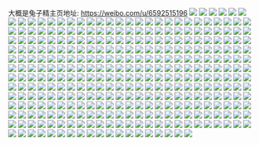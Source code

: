 大概是兔子精主页地址: https://weibo.com/u/6592515196 
![](https://wx4.sinaimg.cn/mw2000/007c9wmggy1h9an2tkm9wj30wh199aei.jpg) 
![](https://wx4.sinaimg.cn/mw2000/007c9wmggy1h93m70hbxnj327h27h7wi.jpg) 
![](https://wx4.sinaimg.cn/mw2000/007c9wmggy1h8wmycgobkj31n721tu07.jpg) 
![](https://wx4.sinaimg.cn/mw2000/007c9wmggy1h8wmycvl4xj314a1dk15z.jpg) 
![](https://wx4.sinaimg.cn/mw2000/007c9wmggy1h8wmyfo9rcj31dw2281dn.jpg) 
![](https://wx4.sinaimg.cn/mw2000/007c9wmggy1h8wmyi0bhdj329933z7wi.jpg) 
![](https://wx4.sinaimg.cn/mw2000/007c9wmggy1h8wmyf1u0ej32bz30xhdu.jpg) 
![](https://wx4.sinaimg.cn/mw2000/007c9wmggy1h8wmybiil6j31nz27xe3h.jpg) 
![](https://wx4.sinaimg.cn/mw2000/007c9wmggy1h8ujediez5j314y1fotgf.jpg) 
![](https://wx4.sinaimg.cn/mw2000/007c9wmggy1h8ujeeaombj319k1iy4b6.jpg) 
![](https://wx4.sinaimg.cn/mw2000/007c9wmggy1h804ojhg0cj31nz23rhdt.jpg) 
![](https://wx4.sinaimg.cn/mw2000/007c9wmggy1h804p9dpb1j30rn0ou78h.jpg) 
![](https://wx4.sinaimg.cn/mw2000/007c9wmggy1h804p3aq2kj32c03407wj.jpg) 
![](https://wx4.sinaimg.cn/mw2000/007c9wmggy1h804o9l36dj32c03401ky.jpg) 
![](https://wx4.sinaimg.cn/mw2000/007c9wmggy1h804p7c2nfj32c03404qq.jpg) 
![](https://wx4.sinaimg.cn/mw2000/007c9wmggy1h7pqmkcu4aj32c0340npe.jpg) 
![](https://wx4.sinaimg.cn/mw2000/007c9wmggy1h7pqmmc1h5j32c02c0b2a.jpg) 
![](https://wx4.sinaimg.cn/mw2000/007c9wmggy1h7pqmgixs1j30tz140akh.jpg) 
![](https://wx4.sinaimg.cn/mw2000/007c9wmggy1h7pqmiz1mtj32c0340kjn.jpg) 
![](https://wx4.sinaimg.cn/mw2000/007c9wmggy1h7pqmooz1qj30u00xmaef.jpg) 
![](https://wx4.sinaimg.cn/mw2000/007c9wmggy1h7pqmo4d3xj32c0340hdv.jpg) 
![](https://wx4.sinaimg.cn/mw2000/007c9wmggy1h7pqmfyyq5j30u0140gts.jpg) 
![](https://wx4.sinaimg.cn/mw2000/007c9wmggy1h7pqlki6vgj31ly27z4qp.jpg) 
![](https://wx4.sinaimg.cn/mw2000/007c9wmggy1h7pqlmercbj32c0340kjo.jpg) 
![](https://wx4.sinaimg.cn/mw2000/007c9wmggy1h7pqlompj4j32c0340x6s.jpg) 
![](https://wx4.sinaimg.cn/mw2000/007c9wmggy1h7f9t2feddj30sd11uqa2.jpg) 
![](https://wx4.sinaimg.cn/mw2000/007c9wmggy1h7btu3ur8cj31o0280kjl.jpg) 
![](https://wx4.sinaimg.cn/mw2000/007c9wmggy1h7btu5pnp0j33402c0kjm.jpg) 
![](https://wx4.sinaimg.cn/mw2000/007c9wmggy1h7btu7qo5ij32c0340qv6.jpg) 
![](https://wx4.sinaimg.cn/mw2000/007c9wmggy1h7btu9vqwtj32c0340kjo.jpg) 
![](https://wx4.sinaimg.cn/mw2000/007c9wmggy1h7btu1mx71j32c02y0qgn.jpg) 
![](https://wx4.sinaimg.cn/mw2000/007c9wmggy1h7btuc8r36j32c0340e83.jpg) 
![](https://wx4.sinaimg.cn/mw2000/007c9wmggy1h7btudp7vzj32c03401ky.jpg) 
![](https://wx4.sinaimg.cn/mw2000/007c9wmggy1h7btug5dckj32c0348u0z.jpg) 
![](https://wx4.sinaimg.cn/mw2000/007c9wmggy1h7ax1znsjwj30tz0xadmi.jpg) 
![](https://wx4.sinaimg.cn/mw2000/007c9wmggy1h7ax216vhoj31g019jwzj.jpg) 
![](https://wx4.sinaimg.cn/mw2000/007c9wmggy1h7ax226unhj314x16yqic.jpg) 
![](https://wx4.sinaimg.cn/mw2000/007c9wmggy1h7ax22l1b2j30rs0rs0v7.jpg) 
![](https://wx4.sinaimg.cn/mw2000/007c9wmggy1h7884vhvn3j30v80vomxu.jpg) 
![](https://wx4.sinaimg.cn/mw2000/007c9wmggy1h7884v26hqj30v914fjt9.jpg) 
![](https://wx4.sinaimg.cn/mw2000/007c9wmggy1h7884vuj6pj30v80eudh2.jpg) 
![](https://wx4.sinaimg.cn/mw2000/007c9wmggy1h788577f10j30u00xgds7.jpg) 
![](https://wx4.sinaimg.cn/mw2000/007c9wmggy1h7884y3bk2j30u015ial7.jpg) 
![](https://wx4.sinaimg.cn/mw2000/007c9wmggy1h775eh94rdj32c0340npe.jpg) 
![](https://wx4.sinaimg.cn/mw2000/007c9wmggy1h775ehvxlsj30u01400vh.jpg) 
![](https://wx4.sinaimg.cn/mw2000/007c9wmggy1h775ej0pbqj31400u0ql6.jpg) 
![](https://wx4.sinaimg.cn/mw2000/007c9wmggy1h775eicpstj30ra0rxdmp.jpg) 
![](https://wx4.sinaimg.cn/mw2000/007c9wmggy1h775ejk0xpj30v812kdmd.jpg) 
![](https://wx4.sinaimg.cn/mw2000/007c9wmggy1h73x2vk6t4j30v91vo43u.jpg) 
![](https://wx4.sinaimg.cn/mw2000/007c9wmggy1h73o05juz1j31vn2dk1kx.jpg) 
![](https://wx4.sinaimg.cn/mw2000/007c9wmggy1h73o0e32mkj31pb2iz7wh.jpg) 
![](https://wx4.sinaimg.cn/mw2000/007c9wmggy1h73o0262jbj32c02c07wi.jpg) 
![](https://wx4.sinaimg.cn/mw2000/007c9wmggy1h73o0o9iurj32c0340hdv.jpg) 
![](https://wx4.sinaimg.cn/mw2000/007c9wmggy1h73r4bqfc5j32bz2oj4lb.jpg) 
![](https://wx4.sinaimg.cn/mw2000/007c9wmggy1h70fb25wc8j32c02c0qc7.jpg) 
![](https://wx4.sinaimg.cn/mw2000/007c9wmggy1h70fb134wxj32c02c0npd.jpg) 
![](https://wx4.sinaimg.cn/mw2000/007c9wmggy1h70fb07eeuj32c02c0tla.jpg) 
![](https://wx4.sinaimg.cn/mw2000/007c9wmggy1h70fb373c1j32c02c04qq.jpg) 
![](https://wx4.sinaimg.cn/mw2000/007c9wmggy1h70fb3ylfdj32231y9npd.jpg) 
![](https://wx4.sinaimg.cn/mw2000/007c9wmggy1h70fb4zvwtj32c02c0b2a.jpg) 
![](https://wx4.sinaimg.cn/mw2000/007c9wmggy1h70fb66znsj32c02c07wi.jpg) 
![](https://wx4.sinaimg.cn/mw2000/007c9wmggy1h70fb7b4g4j32c02c0b2a.jpg) 
![](https://wx4.sinaimg.cn/mw2000/007c9wmggy1h70fb89m39j32c02c0npd.jpg) 
![](https://wx4.sinaimg.cn/mw2000/007c9wmggy1h70448h412j32c02c01ar.jpg) 
![](https://wx4.sinaimg.cn/mw2000/007c9wmggy1h7044amoybj32c02c0h5i.jpg) 
![](https://wx4.sinaimg.cn/mw2000/007c9wmggy1h7044c5k96j313n1fkawf.jpg) 
![](https://wx4.sinaimg.cn/mw2000/007c9wmggy1h7044fpssgj32552eknpd.jpg) 
![](https://wx4.sinaimg.cn/mw2000/007c9wmggy1h704468tcmj329u2mlqv5.jpg) 
![](https://wx4.sinaimg.cn/mw2000/007c9wmggy1h7044jdnfvj328d2uy1ky.jpg) 
![](https://wx4.sinaimg.cn/mw2000/007c9wmggy1h7044zvdicj30zk13y44k.jpg) 
![](https://wx4.sinaimg.cn/mw2000/007c9wmggy1h6se3k3ntwj32c0340h9f.jpg) 
![](https://wx4.sinaimg.cn/mw2000/007c9wmggy1h6se3lotc0j327a22d7fh.jpg) 
![](https://wx4.sinaimg.cn/mw2000/007c9wmggy1h6se3mrxpnj32c02c0anp.jpg) 
![](https://wx4.sinaimg.cn/mw2000/007c9wmggy1h6se3it18uj31f917a75o.jpg) 
![](https://wx4.sinaimg.cn/mw2000/007c9wmggy1h6se3rc998j32c0340hdu.jpg) 
![](https://wx4.sinaimg.cn/mw2000/007c9wmggy1h6se3pi7tgj32bz2at7wi.jpg) 
![](https://wx4.sinaimg.cn/mw2000/007c9wmggy1h6se3sn10dj32c02imkjm.jpg) 
![](https://wx4.sinaimg.cn/mw2000/007c9wmggy1h6se3uk5nej32bz25ukjl.jpg) 
![](https://wx4.sinaimg.cn/mw2000/007c9wmggy1h6se3x33c5j32731oqe81.jpg) 
![](https://wx4.sinaimg.cn/mw2000/007c9wmggy1h6j8f95eg9j32c02c0b2a.jpg) 
![](https://wx4.sinaimg.cn/mw2000/007c9wmggy1h6j8f7p671j32c0340qef.jpg) 
![](https://wx4.sinaimg.cn/mw2000/007c9wmggy1h6j8faj1zcj32c02c01kx.jpg) 
![](https://wx4.sinaimg.cn/mw2000/007c9wmggy1h6j8fe5nvuj32c0340x6r.jpg) 
![](https://wx4.sinaimg.cn/mw2000/007c9wmggy1h6j8ffogelj32c02c07wi.jpg) 
![](https://wx4.sinaimg.cn/mw2000/007c9wmggy1h6j8fgs3w3j32c02c0u0y.jpg) 
![](https://wx4.sinaimg.cn/mw2000/007c9wmggy1h6j8fip3bmj32c02c0x6q.jpg) 
![](https://wx4.sinaimg.cn/mw2000/007c9wmggy1h6j8fla44gj328b270ani.jpg) 
![](https://wx4.sinaimg.cn/mw2000/007c9wmggy1h6dil4kj17j30w10u0q5x.jpg) 
![](https://wx4.sinaimg.cn/mw2000/007c9wmggy1h5x8p5uakuj30v817m3zd.jpg) 
![](https://wx4.sinaimg.cn/mw2000/007c9wmggy1h5i2vchf5cj324z1yu1kx.jpg) 
![](https://wx4.sinaimg.cn/mw2000/007c9wmggy1h4ikdf230tj32c033yx6p.jpg) 
![](https://wx4.sinaimg.cn/mw2000/007c9wmggy1h4cmh3ht1fj32c02c04qp.jpg) 
![](https://wx4.sinaimg.cn/mw2000/007c9wmggy1h4cmh4sjtuj32c02c0hdt.jpg) 
![](https://wx4.sinaimg.cn/mw2000/007c9wmggy1h4cmh5a8ncj30tz0yz7c5.jpg) 
![](https://wx4.sinaimg.cn/mw2000/007c9wmggy1h4cmdj5eu6j32c02c0hdu.jpg) 
![](https://wx4.sinaimg.cn/mw2000/007c9wmggy1h4cmdg16thj32c02c04qq.jpg) 
![](https://wx4.sinaimg.cn/mw2000/007c9wmggy1h4cmdmjt6jj32c02c04qq.jpg) 
![](https://wx4.sinaimg.cn/mw2000/007c9wmggy1h4cmdnr2aaj32c02c07wi.jpg) 
![](https://wx4.sinaimg.cn/mw2000/007c9wmggy1h4cmdu24bkj32c02c0npe.jpg) 
![](https://wx4.sinaimg.cn/mw2000/007c9wmggy1h4cmdlgx1fj32c02c01ky.jpg) 
![](https://wx4.sinaimg.cn/mw2000/007c9wmggy1h4cmdp6xi8j32c02c0e82.jpg) 
![](https://wx4.sinaimg.cn/mw2000/007c9wmggy1h4cmdq9f74j32c02c0hdu.jpg) 
![](https://wx4.sinaimg.cn/mw2000/007c9wmggy1h4cmdr7yxaj32c02c0qv5.jpg) 
![](https://wx4.sinaimg.cn/mw2000/007c9wmggy1h4cmdsadqkj32c02c0kjl.jpg) 
![](https://wx4.sinaimg.cn/mw2000/007c9wmggy1h381bc41lbj31iq27ze81.jpg) 
![](https://wx4.sinaimg.cn/mw2000/007c9wmggy1h381b9reczj31is27zhdt.jpg) 
![](https://wx4.sinaimg.cn/mw2000/007c9wmggy1h381be3gyij31is27zhdt.jpg) 
![](https://wx4.sinaimg.cn/mw2000/007c9wmggy1h381bfxhljj33402c0kjm.jpg) 
![](https://wx4.sinaimg.cn/mw2000/007c9wmggy1h34icjr41kj32c02c04qq.jpg) 
![](https://wx4.sinaimg.cn/mw2000/007c9wmggy1h34iclgtg6j32c02c0u0x.jpg) 
![](https://wx4.sinaimg.cn/mw2000/007c9wmggy1h34icmczwzj32c02c0b29.jpg) 
![](https://wx4.sinaimg.cn/mw2000/007c9wmggy1h33hwrrr35j31fs21q4qp.jpg) 
![](https://wx4.sinaimg.cn/mw2000/007c9wmggy1h33hwwfwkej31zt1sahdt.jpg) 
![](https://wx4.sinaimg.cn/mw2000/007c9wmggy1h33hwz7d6fj32c02c0u0x.jpg) 
![](https://wx4.sinaimg.cn/mw2000/007c9wmggy1h33hwk6037j32c029pkjm.jpg) 
![](https://wx4.sinaimg.cn/mw2000/007c9wmggy1h33hx1qeqhj32c02c0u0x.jpg) 
![](https://wx4.sinaimg.cn/mw2000/007c9wmggy1h2w0zxmka4j32c02c0u0x.jpg) 
![](https://wx4.sinaimg.cn/mw2000/007c9wmggy1h2w0zugsryj33402c0e83.jpg) 
![](https://wx4.sinaimg.cn/mw2000/007c9wmggy1h2w101dhi2j32c0340u0x.jpg) 
![](https://wx4.sinaimg.cn/mw2000/007c9wmggy1h2w10317kbj32c02c0e81.jpg) 
![](https://wx4.sinaimg.cn/mw2000/007c9wmggy1h2w10ak4v9j31sb1vmu0x.jpg) 
![](https://wx4.sinaimg.cn/mw2000/007c9wmggy1h2w105546qj30ty0vmtjm.jpg) 
![](https://wx4.sinaimg.cn/mw2000/007c9wmggy1h2w105t6oxj30p910a49c.jpg) 
![](https://wx4.sinaimg.cn/mw2000/007c9wmggy1h2m2604p2rj324v1vze81.jpg) 
![](https://wx4.sinaimg.cn/mw2000/007c9wmggy1h2m26bjwj6j31wi1pt4qp.jpg) 
![](https://wx4.sinaimg.cn/mw2000/007c9wmggy1h2m276ntb8j31vk219u0x.jpg) 
![](https://wx4.sinaimg.cn/mw2000/007c9wmggy1h2m25rhfrsj31q81l27wh.jpg) 
![](https://wx4.sinaimg.cn/mw2000/007c9wmggy1h2i91ji1tbj31n327zkjl.jpg) 
![](https://wx4.sinaimg.cn/mw2000/007c9wmggy1h2ao435f09j31gw1jc4qp.jpg) 
![](https://wx4.sinaimg.cn/mw2000/007c9wmggy1h2ao3xl7e9j30m20kmafb.jpg) 
![](https://wx4.sinaimg.cn/mw2000/007c9wmggy1h27vwz9pgpj30qz0ui46z.jpg) 
![](https://wx4.sinaimg.cn/mw2000/007c9wmggy1h27vwxkndjj30u00qctgy.jpg) 
![](https://wx4.sinaimg.cn/mw2000/007c9wmggy1h24sg5mi8jj32c033yx6p.jpg) 
![](https://wx4.sinaimg.cn/mw2000/007c9wmggy1h23lbd6qmcj32c02c0npe.jpg) 
![](https://wx4.sinaimg.cn/mw2000/007c9wmggy1h23lbnbqegj32c02c0x6p.jpg) 
![](https://wx4.sinaimg.cn/mw2000/007c9wmggy1h1s6gtdnorj31o02807wh.jpg) 
![](https://wx4.sinaimg.cn/mw2000/007c9wmggy1h1s651kacrj31yg1so7wh.jpg) 
![](https://wx4.sinaimg.cn/mw2000/007c9wmggy1h1s6hieke9j32c0340hdu.jpg) 
![](https://wx4.sinaimg.cn/mw2000/007c9wmggy1h1s6hqzveej31zt1mk4qp.jpg) 
![](https://wx4.sinaimg.cn/mw2000/007c9wmggy1h1s67z3uq0j32bz1w84qp.jpg) 
![](https://wx4.sinaimg.cn/mw2000/007c9wmggy1h1s6ghkk5dj30pt0jftd4.jpg) 
![](https://wx4.sinaimg.cn/mw2000/007c9wmggy1h1nac9gph8j329s2viqv6.jpg) 
![](https://wx4.sinaimg.cn/mw2000/007c9wmggy1h1m9gu5lztj31hc0u0wp9.jpg) 
![](https://wx4.sinaimg.cn/mw2000/007c9wmggy1h1ix1vnsjuj31vj2857wh.jpg) 
![](https://wx4.sinaimg.cn/mw2000/007c9wmggy1h1ix1xi7y5j31rr1wbe7q.jpg) 
![](https://wx4.sinaimg.cn/mw2000/007c9wmggy1h1ix1zy8qjj32c02c0e81.jpg) 
![](https://wx4.sinaimg.cn/mw2000/007c9wmggy1h1ix22ayh1j321l20t4qp.jpg) 
![](https://wx4.sinaimg.cn/mw2000/007c9wmggy1h1g33zxrq5j31nt23v7wh.jpg) 
![](https://wx4.sinaimg.cn/mw2000/007c9wmggy1h1g20wh96yj31wq2s1u0x.jpg) 
![](https://wx4.sinaimg.cn/mw2000/007c9wmggy1h1g24hptuvj32bl214qv5.jpg) 
![](https://wx4.sinaimg.cn/mw2000/007c9wmggy1h15m0zhh08j32c02c04qp.jpg) 
![](https://wx4.sinaimg.cn/mw2000/007c9wmggy1h15m0y8vapj32c02c01kx.jpg) 
![](https://wx4.sinaimg.cn/mw2000/007c9wmggy1h15m111nisj32c02c04qp.jpg) 
![](https://wx4.sinaimg.cn/mw2000/007c9wmggy1h0qu08dxgjj30wi0x1gxk.jpg) 
![](https://wx4.sinaimg.cn/mw2000/007c9wmggy1gz9z0u74z1j30u00t27bv.jpg) 
![](https://wx4.sinaimg.cn/mw2000/007c9wmggy1gyyclypeg8j31o0280hdt.jpg) 
![](https://wx4.sinaimg.cn/mw2000/007c9wmggy1gyvhroc57sj31400u0n4y.jpg) 
![](https://wx4.sinaimg.cn/mw2000/007c9wmggy1gyvhrp8zm5j31400u0dui.jpg) 
![](https://wx4.sinaimg.cn/mw2000/007c9wmggy1gyvhrqk52cj31400u07ok.jpg) 
![](https://wx4.sinaimg.cn/mw2000/007c9wmggy1gyvhs0bisdj32c0340kjo.jpg) 
![](https://wx4.sinaimg.cn/mw2000/007c9wmggy1gyvhrnsax6j30ty0x4tfj.jpg) 
![](https://wx4.sinaimg.cn/mw2000/007c9wmggy1gxnyspxzqbj32a324ie81.jpg) 
![](https://wx4.sinaimg.cn/mw2000/007c9wmggy1gww6riqtv5j31q41kt4qp.jpg) 
![](https://wx4.sinaimg.cn/mw2000/007c9wmggy1gww6rqwyoxj31t51xhe81.jpg) 
![](https://wx4.sinaimg.cn/mw2000/007c9wmggy1gww6s1nhnhj31j31yhe81.jpg) 
![](https://wx4.sinaimg.cn/mw2000/007c9wmggy1gww6sdt9akj31fp1u54qp.jpg) 
![](https://wx4.sinaimg.cn/mw2000/007c9wmggy1gww6swq0hlj322e2kax6p.jpg) 
![](https://wx4.sinaimg.cn/mw2000/007c9wmggy1gww6razco8j31vw1oc4q3.jpg) 
![](https://wx4.sinaimg.cn/mw2000/007c9wmggy1gvxrwcjum4j32c02c0e81.jpg) 
![](https://wx4.sinaimg.cn/mw2000/007c9wmggy1gvxrxdiummj32c02c0u0x.jpg) 
![](https://wx4.sinaimg.cn/mw2000/007c9wmggy1gvxrzx6ptvj30tz0x8q8g.jpg) 
![](https://wx4.sinaimg.cn/mw2000/007c9wmggy1gvxs07gl5aj32c02c0e82.jpg) 
![](https://wx4.sinaimg.cn/mw2000/007c9wmggy1gvxrz3f8kij31o02804qp.jpg) 
![](https://wx4.sinaimg.cn/mw2000/007c9wmggy1gvxs0mtzwfj32c02c0x6p.jpg) 
![](https://wx4.sinaimg.cn/mw2000/007c9wmggy1gvxry6g88ij31vt1tdh92.jpg) 
![](https://wx4.sinaimg.cn/mw2000/007c9wmggy1gvxs0hip4zj3236236npd.jpg) 
![](https://wx4.sinaimg.cn/mw2000/007c9wmggy1gvxrzvks90j323124j1kx.jpg) 
![](https://wx4.sinaimg.cn/mw2000/007c9wmggy1gv0wbx7izvj62bl2ndx6q02.jpg) 
![](https://wx4.sinaimg.cn/mw2000/007c9wmggy1gv0wbsnwhoj62c02c0npd02.jpg) 
![](https://wx4.sinaimg.cn/mw2000/007c9wmggy1gv0wbyfs8pj62dc2dc4qp02.jpg) 
![](https://wx4.sinaimg.cn/mw2000/007c9wmggy1gv0wbz0he0j60ty0vo0xx02.jpg) 
![](https://wx4.sinaimg.cn/mw2000/007c9wmggy1gv0wbzjoyuj60tz0w8ar102.jpg) 
![](https://wx4.sinaimg.cn/mw2000/007c9wmggy1guxzymdi02j62c02c0u0x02.jpg) 
![](https://wx4.sinaimg.cn/mw2000/007c9wmggy1guxzypzoq8j62c02c01ky02.jpg) 
![](https://wx4.sinaimg.cn/mw2000/007c9wmggy1guxzyiqz8rj62c02c0wxt02.jpg) 
![](https://wx4.sinaimg.cn/mw2000/007c9wmggy1guxzyt6sc8j60ty0zs7dt02.jpg) 
![](https://wx4.sinaimg.cn/mw2000/007c9wmggy1guwm5nt4ezj62c02c0b2902.jpg) 
![](https://wx4.sinaimg.cn/mw2000/007c9wmggy1guojd4xt0fj62ln2b1qv502.jpg) 
![](https://wx4.sinaimg.cn/mw2000/007c9wmggy1guojcyb6tej62iq2bwu0x02.jpg) 
![](https://wx4.sinaimg.cn/mw2000/007c9wmggy1guojdb880kj62c02c0hdt02.jpg) 
![](https://wx4.sinaimg.cn/mw2000/007c9wmggy1guoje0nxe6j61ki21okjl02.jpg) 
![](https://wx4.sinaimg.cn/mw2000/007c9wmggy1guhmgnqqqfj60c80a7weg02.jpg) 
![](https://wx4.sinaimg.cn/mw2000/007c9wmggy1gugbdsd41mj61o0280e8102.jpg) 
![](https://wx4.sinaimg.cn/mw2000/007c9wmggy1gugbdnh5pwj615a1j1dug02.jpg) 
![](https://wx4.sinaimg.cn/mw2000/007c9wmggy1gtxi8xxkamj30u00gu429.jpg) 
![](https://wx4.sinaimg.cn/mw2000/007c9wmggy1gthiphbtfsj30tt0rz0vn.jpg) 
![](https://wx4.sinaimg.cn/mw2000/007c9wmggy1gt8mt4ifv2j32c02c0kjl.jpg) 
![](https://wx4.sinaimg.cn/mw2000/007c9wmggy1gt8mt1lrf2j32c02c0kjl.jpg) 
![](https://wx4.sinaimg.cn/mw2000/007c9wmggy1gt8mt7ad38j32c02c0hdt.jpg) 
![](https://wx4.sinaimg.cn/mw2000/007c9wmggy1gt4258f2gvj31mf1i9ayt.jpg) 
![](https://wx4.sinaimg.cn/mw2000/007c9wmggy1gt425bj55jj31kh1ng4qp.jpg) 
![](https://wx4.sinaimg.cn/mw2000/007c9wmggy1gt4254l0xnj32c02c0e2n.jpg) 
![](https://wx4.sinaimg.cn/mw2000/007c9wmggy1gt425bxfdfj30jg0jgdjp.jpg) 
![](https://wx4.sinaimg.cn/mw2000/007c9wmggy1gstmjnalwdj32bz1wrnpd.jpg) 
![](https://wx4.sinaimg.cn/mw2000/007c9wmggy1gstmk03y1nj32bz2mhx6p.jpg) 
![](https://wx4.sinaimg.cn/mw2000/007c9wmggy1gstmjg3lsfj310v1bcdp5.jpg) 
![](https://wx4.sinaimg.cn/mw2000/007c9wmggy1gspujzgj85j33402c0x6s.jpg) 
![](https://wx4.sinaimg.cn/mw2000/007c9wmggy1gsd94vb2bdj32c02c01l1.jpg) 
![](https://wx4.sinaimg.cn/mw2000/007c9wmggy1gsd945x9rej30sg0s54qp.jpg) 
![](https://wx4.sinaimg.cn/mw2000/007c9wmggy1gsd95ip1sij32581sfqv8.jpg) 
![](https://wx4.sinaimg.cn/mw2000/007c9wmggy1gsd960m42fj322k1sgkjn.jpg) 
![](https://wx4.sinaimg.cn/mw2000/007c9wmggy1gsd96k71kjj31fl1vjx6r.jpg) 
![](https://wx4.sinaimg.cn/mw2000/007c9wmggy1gsd96mpfpdj30d50c3t9p.jpg) 
![](https://wx4.sinaimg.cn/mw2000/007c9wmggy1gscxul2ijbj62c02c07um02.jpg) 
![](https://wx4.sinaimg.cn/mw2000/007c9wmggy1gscxumtm6gj32c02c016r.jpg) 
![](https://wx4.sinaimg.cn/mw2000/007c9wmggy1gscxujca1cj32c02c0wt7.jpg) 
![](https://wx4.sinaimg.cn/mw2000/007c9wmggy1gsazm4ll7gj32c02c07wn.jpg) 
![](https://wx4.sinaimg.cn/mw2000/007c9wmggy1gsazm14nvej31ix259qv7.jpg) 
![](https://wx4.sinaimg.cn/mw2000/007c9wmggy1gsazmdcchoj31o0280qv7.jpg) 
![](https://wx4.sinaimg.cn/mw2000/007c9wmggy1gsazm7ue14j30u00yyjyd.jpg) 
![](https://wx4.sinaimg.cn/mw2000/007c9wmggy1gsazmayu9lj32bz2334qw.jpg) 
![](https://wx4.sinaimg.cn/mw2000/007c9wmggy1gsazm7538pj322m25xnph.jpg) 
![](https://wx4.sinaimg.cn/mw2000/007c9wmggy1gsazmfm8s1j321o1upx6s.jpg) 
![](https://wx4.sinaimg.cn/mw2000/007c9wmggy1gs2pjsablxj30ku0uaaoy.jpg) 
![](https://wx4.sinaimg.cn/mw2000/007c9wmggy1gry94456ubj31o023vnpf.jpg) 
![](https://wx4.sinaimg.cn/mw2000/007c9wmggy1gry948dmonj323b2ruu13.jpg) 
![](https://wx4.sinaimg.cn/mw2000/007c9wmggy1gry94bg5tfj30tz0v5at8.jpg) 
![](https://wx4.sinaimg.cn/mw2000/007c9wmggy1gry94t2papj303i02qmx6.jpg) 
![](https://wx4.sinaimg.cn/mw2000/007c9wmggy1grde78d16rj32c02c04qp.jpg) 
![](https://wx4.sinaimg.cn/mw2000/007c9wmggy1grde7b3phdj32c02c01kx.jpg) 
![](https://wx4.sinaimg.cn/mw2000/007c9wmggy1gremqwhyxfj30u00u0dt0.jpg) 
![](https://wx4.sinaimg.cn/mw2000/007c9wmggy1gremr1jzoaj32c02c07wi.jpg) 
![](https://wx4.sinaimg.cn/mw2000/007c9wmggy1gremr2ohtkj32c02c0b29.jpg) 
![](https://wx4.sinaimg.cn/mw2000/007c9wmggy1gr4cojktd2j30tx0tc1kx.jpg) 
![](https://wx4.sinaimg.cn/mw2000/007c9wmggy1gr4cnlbyc4j32c02c07wh.jpg) 
![](https://wx4.sinaimg.cn/mw2000/007c9wmggy1gr4cnsalmgj30py0mzk7z.jpg) 
![](https://wx4.sinaimg.cn/mw2000/007c9wmggy1gquoc7pr1xj32c02c0x5q.jpg) 
![](https://wx4.sinaimg.cn/mw2000/007c9wmggy1gqr041lyq9j30s00r3qp1.jpg) 
![](https://wx4.sinaimg.cn/mw2000/007c9wmggy1gqr07kcimij32c02c0ane.jpg) 
![](https://wx4.sinaimg.cn/mw2000/007c9wmggy1gqr03zdshpj32c02c018b.jpg) 
![](https://wx4.sinaimg.cn/mw2000/007c9wmggy1gqp6u7mul4j32c02b4u0z.jpg) 
![](https://wx4.sinaimg.cn/mw2000/007c9wmggy1gqp6w8tbulj32c02c0u0z.jpg) 
![](https://wx4.sinaimg.cn/mw2000/007c9wmggy1gqp6vd8jvwj31sg1sgqv7.jpg) 
![](https://wx4.sinaimg.cn/mw2000/007c9wmggy1gqp6v6wcetj32c02a6e83.jpg) 
![](https://wx4.sinaimg.cn/mw2000/007c9wmggy1gqp6uminzxj32c02c0x6r.jpg) 
![](https://wx4.sinaimg.cn/mw2000/007c9wmggy1gqp6vk73lzj32c02c0arz.jpg) 
![](https://wx4.sinaimg.cn/mw2000/007c9wmggy1gqp6vl4pvjj30v90m60v7.jpg) 
![](https://wx4.sinaimg.cn/mw2000/007c9wmggy1gqi8st7hlij32c0341qvk.jpg) 
![](https://wx4.sinaimg.cn/mw2000/007c9wmggy1gqi8styrkvj30ku0ig3zw.jpg) 
![](https://wx4.sinaimg.cn/mw2000/007c9wmggy1gq6e04uj2qj30hs0ig0ua.jpg) 
![](https://wx4.sinaimg.cn/mw2000/007c9wmggy1gq6dzouompj31o02804qs.jpg) 
![](https://wx4.sinaimg.cn/mw2000/007c9wmggy1gq6dzmw1zfj32c02c0kfn.jpg) 
![](https://wx4.sinaimg.cn/mw2000/007c9wmggy1gpus643zdnj30va0d6dh7.jpg) 
![](https://wx4.sinaimg.cn/mw2000/007c9wmggy1gpmvjm5s99j30rs2qub29.jpg) 
![](https://wx4.sinaimg.cn/mw2000/007c9wmggy1gpmvdhxdxsj30rs2ftkjl.jpg) 
![](https://wx4.sinaimg.cn/mw2000/007c9wmggy1gpmvj3e1i9j30my0tkgn2.jpg) 
![](https://wx4.sinaimg.cn/mw2000/007c9wmgly1gpji6rj73uj30rs33t7wh.jpg) 
![](https://wx4.sinaimg.cn/mw2000/007c9wmgly1gpji6t192lj30rs2jyx14.jpg) 
![](https://wx4.sinaimg.cn/mw2000/007c9wmgly1gpji6umuymj32c02c04qp.jpg) 
![](https://wx4.sinaimg.cn/mw2000/007c9wmgly1gpigemu58uj30rs6yse82.jpg) 
![](https://wx4.sinaimg.cn/mw2000/007c9wmgly1gpigeuiw91j30rs63x7wi.jpg) 
![](https://wx4.sinaimg.cn/mw2000/007c9wmgly1gpi3l2imcdj33402c0npd.jpg) 
![](https://wx4.sinaimg.cn/mw2000/007c9wmgly1gpi3l540a0j30se11cdw5.jpg) 
![](https://wx4.sinaimg.cn/mw2000/007c9wmgly1gpi3ls0tf2j30u013bhce.jpg) 
![](https://wx4.sinaimg.cn/mw2000/007c9wmgly1gpi3lh672rj32ds1sgnpg.jpg) 
![](https://wx4.sinaimg.cn/mw2000/007c9wmgly1gpi3llq37tj32c02c01ky.jpg) 
![](https://wx4.sinaimg.cn/mw2000/007c9wmgly1gpi3louxkgj32c02c0npd.jpg) 
![](https://wx4.sinaimg.cn/mw2000/007c9wmggy1gpg78emrpqj32c02c04lh.jpg) 
![](https://wx4.sinaimg.cn/mw2000/007c9wmggy1gpg78j1772j32c02c01kx.jpg) 
![](https://wx4.sinaimg.cn/mw2000/007c9wmggy1gpg790wyj4j31o02807wn.jpg) 
![](https://wx4.sinaimg.cn/mw2000/007c9wmggy1gpg79kvqeej32bz2pbhdx.jpg) 
![](https://wx4.sinaimg.cn/mw2000/007c9wmggy1gpg79zzfraj328d2t71l1.jpg) 
![](https://wx4.sinaimg.cn/mw2000/007c9wmggy1gpg7axqdj4j32652zlnpj.jpg) 
![](https://wx4.sinaimg.cn/mw2000/007c9wmggy1gpg7dnhm3tj31o0280b2d.jpg) 
![](https://wx4.sinaimg.cn/mw2000/007c9wmggy1gpdnl1s5moj32bz2yyu15.jpg) 
![](https://wx4.sinaimg.cn/mw2000/007c9wmggy1gpdnl4xtw1j326033r1l4.jpg) 
![](https://wx4.sinaimg.cn/mw2000/007c9wmggy1gpdnl73dcej32c0340he0.jpg) 
![](https://wx4.sinaimg.cn/mw2000/007c9wmggy1gpdnl9pi72j31o02804qs.jpg) 
![](https://wx4.sinaimg.cn/mw2000/007c9wmggy1gpdnlb8erhj323h21cx6s.jpg) 
![](https://wx4.sinaimg.cn/mw2000/007c9wmggy1gokr4rsslfj30vg1tx17u.jpg) 
![](https://wx4.sinaimg.cn/mw2000/007c9wmggy1gojiz8rqjtj31jc1ujh1c.jpg) 
![](https://wx4.sinaimg.cn/mw2000/007c9wmggy1goggv52gg8j30u011i453.jpg) 
![](https://wx4.sinaimg.cn/mw2000/007c9wmggy1go9a6fe06wj32c02c07ny.jpg) 
![](https://wx4.sinaimg.cn/mw2000/007c9wmggy1go9a66tirwj32c02c0kjl.jpg) 
![](https://wx4.sinaimg.cn/mw2000/007c9wmggy1go9a6t5u4lj32c02c04qp.jpg) 
![](https://wx4.sinaimg.cn/mw2000/007c9wmggy1go5yw7m8ubj31yu1iw4qp.jpg) 
![](https://wx4.sinaimg.cn/mw2000/007c9wmgly1gnbse36vdkj31w822o4qp.jpg) 
![](https://wx4.sinaimg.cn/mw2000/007c9wmgly1gnbse6fazuj32c01uv7r0.jpg) 
![](https://wx4.sinaimg.cn/mw2000/007c9wmgly1gnbseenk55j32432jokjl.jpg) 
![](https://wx4.sinaimg.cn/mw2000/007c9wmgly1gnbsdxld2hj322g29ne81.jpg) 
![](https://wx4.sinaimg.cn/mw2000/007c9wmgly1gnbsemh2rcj31o02804qp.jpg) 
![](https://wx4.sinaimg.cn/mw2000/007c9wmgly1gnaekb9xhnj32ds1sg1j9.jpg) 
![](https://wx4.sinaimg.cn/mw2000/007c9wmgly1gnaekbudf7j31c624enef.jpg) 
![](https://wx4.sinaimg.cn/mw2000/007c9wmgly1gnaekd471sj32bz219hd7.jpg) 
![](https://wx4.sinaimg.cn/mw2000/007c9wmgly1gnaer0g8waj30rs0mr77q.jpg) 
![](https://wx4.sinaimg.cn/mw2000/007c9wmgly1gmyfjwumbzj30u00vagsy.jpg) 
![](https://wx4.sinaimg.cn/mw2000/007c9wmgly1gmqrmex4ahj30mp0d6jta.jpg) 
![](https://wx4.sinaimg.cn/mw2000/007c9wmgly1gm9ivgmvaej31o0280b29.jpg) 
![](https://wx4.sinaimg.cn/mw2000/007c9wmgly1gm9ivdpy64j32431tf7od.jpg) 
![](https://wx4.sinaimg.cn/mw2000/007c9wmgly1gm9ivihu0yj321o1p7ts5.jpg) 
![](https://wx4.sinaimg.cn/mw2000/007c9wmgly1gm9ivlpevyj31o02804qp.jpg) 
![](https://wx4.sinaimg.cn/mw2000/007c9wmgly1gm8qcjldrtj30xc0xc422.jpg) 
![](https://wx4.sinaimg.cn/mw2000/007c9wmggy1glvmel2uomj31sg2ds4qp.jpg) 
![](https://wx4.sinaimg.cn/mw2000/007c9wmggy1glvmemkfnjj32bz1z5hdt.jpg) 
![](https://wx4.sinaimg.cn/mw2000/007c9wmggy1glvmenuhxvj31x62nd7wh.jpg) 
![](https://wx4.sinaimg.cn/mw2000/007c9wmggy1glvmepeibqj323b2gdkjl.jpg) 
![](https://wx4.sinaimg.cn/mw2000/007c9wmggy1glvmeq6o9wj31jj1jk7hw.jpg) 
![](https://wx4.sinaimg.cn/mw2000/007c9wmgly1glotrl9gugj31o0280kgi.jpg) 
![](https://wx4.sinaimg.cn/mw2000/007c9wmgly1glotrplninj32c02c01cf.jpg) 
![](https://wx4.sinaimg.cn/mw2000/007c9wmgly1glotrt4e7kj31wb1wb7ll.jpg) 
![](https://wx4.sinaimg.cn/mw2000/007c9wmggy1gl7mlfhr2gj31kw1kwb29.jpg) 
![](https://wx4.sinaimg.cn/mw2000/007c9wmggy1gkvqsv3biuj31sg1n6x3i.jpg) 
![](https://wx4.sinaimg.cn/mw2000/007c9wmgly1gkr23lhhqdj30xh0lfgpi.jpg) 
![](https://wx4.sinaimg.cn/mw2000/007c9wmgly1gkr23krjtbj30we13fjy5.jpg) 
![](https://wx4.sinaimg.cn/mw2000/007c9wmggy1gkp6jr8ylhj32ds1sg7wh.jpg) 
![](https://wx4.sinaimg.cn/mw2000/007c9wmgly1gkood1wlb3j32c02c0qdk.jpg) 
![](https://wx4.sinaimg.cn/mw2000/007c9wmggy1gkhj2bmvxdj31kw1kwk2a.jpg) 
![](https://wx4.sinaimg.cn/mw2000/007c9wmggy1gkhj2b3w0uj30r00jedix.jpg) 
![](https://wx4.sinaimg.cn/mw2000/007c9wmggy1gkhj2c2ejgj30uy1dyq9z.jpg) 
![](https://wx4.sinaimg.cn/mw2000/007c9wmggy1gjrba7wlfrj32c02c04qp.jpg) 
![](https://wx4.sinaimg.cn/mw2000/007c9wmggy1girer60cxtj32c02c0qv5.jpg) 
![](https://wx4.sinaimg.cn/mw2000/007c9wmggy1girer4k5t2j30mi0n7h6a.jpg) 
![](https://wx4.sinaimg.cn/mw2000/007c9wmgly1gip5gizr43j315c1957ih.jpg) 
![](https://wx4.sinaimg.cn/mw2000/007c9wmggy1giiicsqai8j30pq0o1wgd.jpg) 
![](https://wx4.sinaimg.cn/mw2000/007c9wmggy1gib0nlqrpjj30u00vvqai.jpg) 
